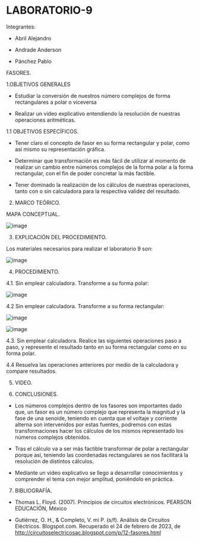 # LABORATORIO-9

Integrantes:

- Abril Alejandro

- Andrade Anderson

- Pánchez Pablo

FASORES.

1.OBJETIVOS GENERALES

- Estudiar la conversión de nuestros número complejos de forma rectangulares a polar o viceversa 

- Realizar un video explicativo entendiendo la resolución de nuestras operaciones aritméticas.

1.1 OBJETIVOS ESPECÍFICOS.

- Tener claro el concepto de fasor en su forma rectangular y polar, como así mismo su representación gráfica.

- Determinar que transformación es más fácil de utilizar al momento de realizar un cambio entre números complejos de la forma polar a la forma rectangular, con el fin de poder concretar la más factible.

- Tener dominado la realización de los cálculos de nuestras operaciones, tanto con o sin calculadora para la respectiva validez del resultado.

2. MARCO TEÓRICO.

MAPA CONCEPTUAL.

![image](https://user-images.githubusercontent.com/117920423/221114439-27413e5e-8c63-4cdb-9123-73e7b2494411.png)

3. EXPLICACIÓN DEL PROCEDIMIENTO.

Los materiales necesarios para realizar el laboratorio 9 son:

![image](https://user-images.githubusercontent.com/117920423/221107601-c5a54745-50a6-4dc0-86fe-f0ec444b9fe3.png)

4. PROCEDIMIENTO.

4.1. Sin emplear calculadora. Transforme a su forma polar:

![image](https://user-images.githubusercontent.com/117920423/221115821-5f8d873b-2290-467e-88e1-776c73a3ee4d.png)

4.2 Sin emplear calculadora. Transforme a su forma rectangular:

![image](https://user-images.githubusercontent.com/117920423/221121582-05c6b8a5-8430-4e7a-8d2d-af74e468c1cc.png)

![image](https://user-images.githubusercontent.com/117920423/221121640-51ca3e58-4147-47c1-b137-7e70bb1ba59a.png)

4.3. Sin emplear calculadora. Realice las siguientes operaciones paso a paso, y represente el resultado tanto en su forma rectangular como en su forma polar.



4.4 Resuelva las operaciones anteriores por medio de la calculadora y compare resultados.



5. VIDEO.



6. CONCLUSIONES.

- Los números complejos dentro de los fasores son importantes dado que, un fasor es un número complejo que representa la magnitud y la fase de una senoide, teniendo en cuenta que el voltaje y corriente alterna son intervenidos por estas fuentes, podremos con estas transformaciones hacer los cálculos de los mismos representado los números complejos obtenidos.

- Tras el cálculo va a ser más factible transformar de polar a rectangular porque así, teniendo las coordenadas rectangulares se nos facilitará la resolución de distintos cálculos.

- Mediante un video explicativo se llego a desarrollar conocimientos y comprender el tema con mejor amplitud, poniéndolo en práctica.

7. BIBLIOGRAFÍA.

- Thomas L. Floyd. (2007). Principios de circuitos electrónicos. PEARSON EDUCACIÓN, México

- Gutiérrez, O. H., & Completo, V. mi P. (s/f). Análisis de Circuitos Eléctricos. Blogspot.com. Recuperado el 24 de febrero de 2023, de http://circuitoselectricosac.blogspot.com/p/12-fasores.html













